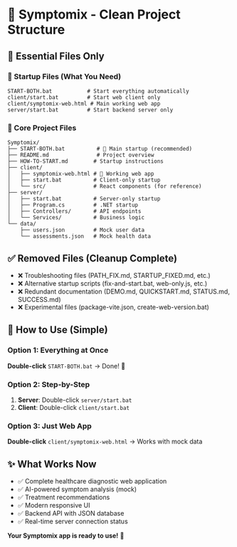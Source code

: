 # 🎯 Symptomix - Clean Project Structure

## 📂 Essential Files Only

### 🚀 Startup Files (What You Need)
```
START-BOTH.bat           # Start everything automatically
client/start.bat         # Start web client only  
client/symptomix-web.html # Main working web app
server/start.bat         # Start backend server only
```

### 📁 Core Project Files
```
Symptomix/
├── START-BOTH.bat          # 🎯 Main startup (recommended)
├── README.md               # Project overview
├── HOW-TO-START.md        # Startup instructions
├── client/
│   ├── symptomix-web.html # 🎯 Working web app
│   ├── start.bat          # Client-only startup
│   └── src/               # React components (for reference)
├── server/
│   ├── start.bat          # Server-only startup
│   ├── Program.cs         # .NET startup
│   ├── Controllers/       # API endpoints
│   └── Services/          # Business logic
└── data/
    ├── users.json         # Mock user data
    └── assessments.json   # Mock health data
```

## ✅ Removed Files (Cleanup Complete)
- ❌ Troubleshooting files (PATH_FIX.md, STARTUP_FIXED.md, etc.)
- ❌ Alternative startup scripts (fix-and-start.bat, web-only.js, etc.)
- ❌ Redundant documentation (DEMO.md, QUICKSTART.md, STATUS.md, SUCCESS.md)
- ❌ Experimental files (package-vite.json, create-web-version.bat)

## 🎯 How to Use (Simple)

### Option 1: Everything at Once
**Double-click** `START-BOTH.bat` → Done! 🚀

### Option 2: Step-by-Step  
1. **Server**: Double-click `server/start.bat`
2. **Client**: Double-click `client/start.bat`

### Option 3: Just Web App
**Double-click** `client/symptomix-web.html` → Works with mock data

## ✨ What Works Now
- ✅ Complete healthcare diagnostic web application
- ✅ AI-powered symptom analysis (mock)
- ✅ Treatment recommendations
- ✅ Modern responsive UI
- ✅ Backend API with JSON database
- ✅ Real-time server connection status

**Your Symptomix app is ready to use!** 🏥

